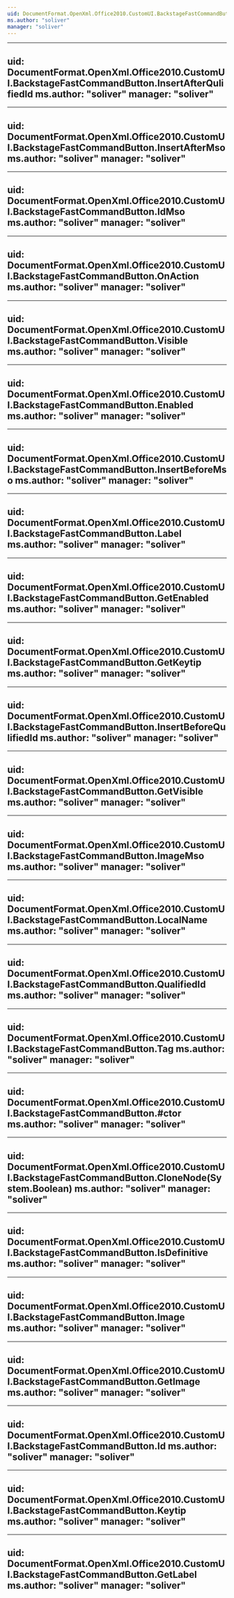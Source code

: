 ```yaml
---
uid: DocumentFormat.OpenXml.Office2010.CustomUI.BackstageFastCommandButton
ms.author: "soliver"
manager: "soliver"
---
```


---
uid: DocumentFormat.OpenXml.Office2010.CustomUI.BackstageFastCommandButton.InsertAfterQulifiedId
ms.author: "soliver"
manager: "soliver"
---

---
uid: DocumentFormat.OpenXml.Office2010.CustomUI.BackstageFastCommandButton.InsertAfterMso
ms.author: "soliver"
manager: "soliver"
---

---
uid: DocumentFormat.OpenXml.Office2010.CustomUI.BackstageFastCommandButton.IdMso
ms.author: "soliver"
manager: "soliver"
---

---
uid: DocumentFormat.OpenXml.Office2010.CustomUI.BackstageFastCommandButton.OnAction
ms.author: "soliver"
manager: "soliver"
---

---
uid: DocumentFormat.OpenXml.Office2010.CustomUI.BackstageFastCommandButton.Visible
ms.author: "soliver"
manager: "soliver"
---

---
uid: DocumentFormat.OpenXml.Office2010.CustomUI.BackstageFastCommandButton.Enabled
ms.author: "soliver"
manager: "soliver"
---

---
uid: DocumentFormat.OpenXml.Office2010.CustomUI.BackstageFastCommandButton.InsertBeforeMso
ms.author: "soliver"
manager: "soliver"
---

---
uid: DocumentFormat.OpenXml.Office2010.CustomUI.BackstageFastCommandButton.Label
ms.author: "soliver"
manager: "soliver"
---

---
uid: DocumentFormat.OpenXml.Office2010.CustomUI.BackstageFastCommandButton.GetEnabled
ms.author: "soliver"
manager: "soliver"
---

---
uid: DocumentFormat.OpenXml.Office2010.CustomUI.BackstageFastCommandButton.GetKeytip
ms.author: "soliver"
manager: "soliver"
---

---
uid: DocumentFormat.OpenXml.Office2010.CustomUI.BackstageFastCommandButton.InsertBeforeQulifiedId
ms.author: "soliver"
manager: "soliver"
---

---
uid: DocumentFormat.OpenXml.Office2010.CustomUI.BackstageFastCommandButton.GetVisible
ms.author: "soliver"
manager: "soliver"
---

---
uid: DocumentFormat.OpenXml.Office2010.CustomUI.BackstageFastCommandButton.ImageMso
ms.author: "soliver"
manager: "soliver"
---

---
uid: DocumentFormat.OpenXml.Office2010.CustomUI.BackstageFastCommandButton.LocalName
ms.author: "soliver"
manager: "soliver"
---

---
uid: DocumentFormat.OpenXml.Office2010.CustomUI.BackstageFastCommandButton.QualifiedId
ms.author: "soliver"
manager: "soliver"
---

---
uid: DocumentFormat.OpenXml.Office2010.CustomUI.BackstageFastCommandButton.Tag
ms.author: "soliver"
manager: "soliver"
---

---
uid: DocumentFormat.OpenXml.Office2010.CustomUI.BackstageFastCommandButton.#ctor
ms.author: "soliver"
manager: "soliver"
---

---
uid: DocumentFormat.OpenXml.Office2010.CustomUI.BackstageFastCommandButton.CloneNode(System.Boolean)
ms.author: "soliver"
manager: "soliver"
---

---
uid: DocumentFormat.OpenXml.Office2010.CustomUI.BackstageFastCommandButton.IsDefinitive
ms.author: "soliver"
manager: "soliver"
---

---
uid: DocumentFormat.OpenXml.Office2010.CustomUI.BackstageFastCommandButton.Image
ms.author: "soliver"
manager: "soliver"
---

---
uid: DocumentFormat.OpenXml.Office2010.CustomUI.BackstageFastCommandButton.GetImage
ms.author: "soliver"
manager: "soliver"
---

---
uid: DocumentFormat.OpenXml.Office2010.CustomUI.BackstageFastCommandButton.Id
ms.author: "soliver"
manager: "soliver"
---

---
uid: DocumentFormat.OpenXml.Office2010.CustomUI.BackstageFastCommandButton.Keytip
ms.author: "soliver"
manager: "soliver"
---

---
uid: DocumentFormat.OpenXml.Office2010.CustomUI.BackstageFastCommandButton.GetLabel
ms.author: "soliver"
manager: "soliver"
---
